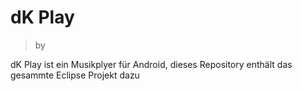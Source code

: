 dK Play
=======
> by <dev/>

dK Play ist ein Musikplyer für Android, dieses Repository enthält das gesammte Eclipse Projekt dazu

